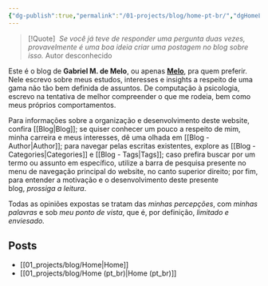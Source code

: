 ```yaml
---
{"dg-publish":true,"permalink":"/01-projects/blog/home-pt-br/","dgHomeLink":true,"dgPassFrontmatter":false}
---
```



> [!Quote] ‎ 
> *Se você já teve de responder uma pergunta duas vezes, provavelmente é uma boa ideia criar uma postagem no blog sobre isso.*
> Autor desconhecido


Este é o blog de **Gabriel M. de Melo**, ou apenas [**Melo**](https://pt.wikipedia.org/wiki/Melo_(g%C3%AAnero)), pra quem preferir. Nele escrevo sobre meus estudos, interesses e insights a respeito de uma gama não tão bem definida de assuntos. De computação à psicologia, escrevo na tentativa de melhor compreender o que me rodeia, bem como meus próprios comportamentos.

Para informações sobre a organização e desenvolvimento deste website, confira [[Blog|Blog]]; se quiser conhecer um pouco a respeito de mim, minha carreira e meus interesses, dê uma olhada em [[Blog - Author|Author]]; para navegar pelas escritas existentes, explore as [[Blog - Categories|Categories]] e [[Blog - Tags|Tags]]; caso prefira buscar por um termo ou assunto em específico, utilize a barra de pesquisa presente no menu de navegação principal do website, no canto superior direito; por fim, para entender a motivação e o desenvolvimento deste presente blog, _prossiga a leitura_.

Todas as opiniões expostas se tratam das _minhas percepções_, com _minhas palavras_ e sob _meu ponto de vista_, que é, por definição, _limitado e enviesado._

## Posts
- [[01_projects/blog/Home|Home]]
- [[01_projects/blog/Home (pt_br)|Home (pt_br)]]

